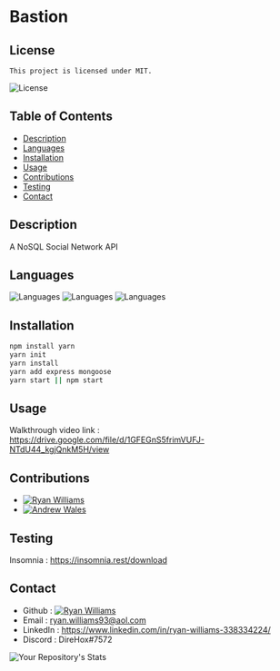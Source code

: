 # Bastion
## License
    This project is licensed under MIT.
  ![License](https://img.shields.io/badge/License-MIT-blue.svg)

## Table of Contents
  - [Description](#description)
  - [Languages](#languages)
  - [Installation](#installation)
  - [Usage](#usage)
  - [Contributions](#contributions)
  - [Testing](#testing)
  - [Contact](#contact)


## Description
A NoSQL Social Network API

## Languages 
![Languages](https://img.shields.io/badge/Mongoose-Master-orange)
![Languages](https://img.shields.io/badge/Javascript-Master-yellow)
![Languages](https://img.shields.io/badge/Backend-Bandit-green)

## Installation
 ```bash
npm install yarn
yarn init
yarn install
yarn add express mongoose 
yarn start || npm start
```
## Usage
  Walkthrough video link : https://drive.google.com/file/d/1GFEGnS5frimVUFJ-NTdU44_kgjQnkM5H/view

## Contributions
- [![Ryan Williams](https://contrib.rocks/image?repo=Sly-Ry/NoSpace)](https://github.com/Sly-Ry/NoSpace)
- [![Andrew Wales](https://contrib.rocks/image?repo=diirtydog/Take-This-Job-And)](https://github.com/diirtydog/Take-This-Job-And)


## Testing
  Insomnia : https://insomnia.rest/download

## Contact
  - Github : [![Ryan Williams](https://contrib.rocks/image?repo=Sly-Ry/NoSpace)](https://github.com/Sly-Ry)
  - Email : ryan.williams93@aol.com
  - LinkedIn : https://www.linkedin.com/in/ryan-williams-338334224/
  - Discord : DireHox#7572
  
![Your Repository's Stats](https://github-readme-stats.vercel.app/api?username=Sly-Ry&show_icons=true)

